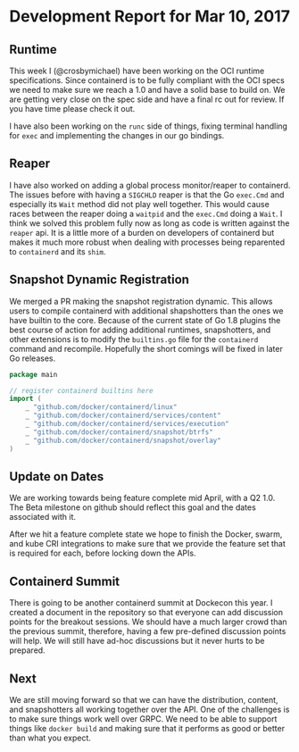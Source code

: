 # Development Report for Mar 10, 2017

## Runtime 

This week I (@crosbymichael) have been working on the OCI runtime specifications.  Since containerd is to be fully compliant with the OCI specs we need to make sure we reach a 1.0 and have a solid base to build on.  We are getting very close on the spec side and have a final rc out for review.  If you have time please check it out. 

I have also been working on the `runc` side of things, fixing terminal handling for `exec` and implementing the changes in our go bindings.

## Reaper

I have also worked on adding a global process monitor/reaper to containerd.  The issues before with having a `SIGCHLD` reaper is that the Go `exec.Cmd` and especially its `Wait` method did not play well together.  This would cause races between the reaper doing a `waitpid` and the `exec.Cmd` doing a `Wait`.  I think we solved this problem fully now as long as code is written against the `reaper` api.  It is a little more of a burden on developers of containerd but makes it much more robust when dealing with processes being reparented to `containerd` and its `shim`.

## Snapshot Dynamic Registration

We merged a PR making the snapshot registration dynamic.  This allows users to compile containerd with additional shapshotters than the ones we have builtin to the core.  Because of the current state of Go 1.8 plugins the best course of action for adding additional runtimes, snapshotters, and other extensions is to modify the `builtins.go` file for the `containerd` command and recompile.  Hopefully the short comings will be fixed in later Go releases.

```go
package main

// register containerd builtins here
import (
	_ "github.com/docker/containerd/linux"
	_ "github.com/docker/containerd/services/content"
	_ "github.com/docker/containerd/services/execution"
	_ "github.com/docker/containerd/snapshot/btrfs"
	_ "github.com/docker/containerd/snapshot/overlay"
)
```

## Update on Dates

We are working towards being feature complete mid April, with a Q2 1.0.  The Beta milestone on github should reflect this goal and the dates associated with it.

After we hit a feature complete state we hope to finish the Docker, swarm, and kube CRI integrations to make sure that we provide the feature set that is required for each, before locking down the APIs.

## Containerd Summit

There is going to be another containerd summit at Dockecon this year.  I created a document in the repository so that everyone can add discussion points for the breakout sessions.  We should have a much larger crowd than the previous summit, therefore, having a few pre-defined discussion points will help.  We will still have ad-hoc discussions but it never hurts to be prepared.


## Next

We are still moving forward so that we can have the distribution, content, and snapshotters all working together over the API.  One of the challenges is to make sure things work well over GRPC.  We need to be able to support things like `docker build` and making sure that it performs as good or better than what you expect.
